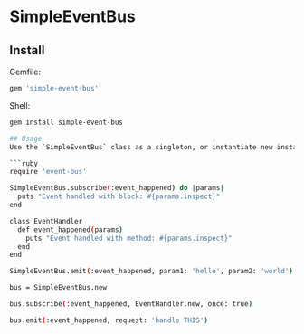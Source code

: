 # SimpleEventBus

## Install

Gemfile:
```ruby
gem 'simple-event-bus'
```

Shell:
```sh
gem install simple-event-bus

## Usage
Use the `SimpleEventBus` class as a singleton, or instantiate new instances of it.

```ruby
require 'event-bus'

SimpleEventBus.subscribe(:event_happened) do |params|
  puts "Event handled with block: #{params.inspect}"
end

class EventHandler
  def event_happened(params)
    puts "Event handled with method: #{params.inspect}"
  end
end

SimpleEventBus.emit(:event_happened, param1: 'hello', param2: 'world')

bus = SimpleEventBus.new

bus.subscribe(:event_happened, EventHandler.new, once: true)

bus.emit(:event_happened, request: 'handle THIS')
```
